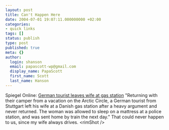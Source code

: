 ```yaml
---
layout: post
title: Can't Happen Here
date: 2004-07-01 19:07:11.000000000 +02:00
categories:
- quick links
tags: []
status: publish
type: post
published: true
meta: {}
author:
  login: shanson
  email: papascott-wp@gmail.com
  display_name: PapaScott
  first_name: Scott
  last_name: Hanson
---
```

<p>Spiegel Online: <a href="http://www.spiegel.de/panorama/0,1518,306732,00.html" title="Beziehungsstress: Tourist lässt Ehefrau an Tankstelle stehen - Panorama - SPIEGEL ONLINE">German tourist leaves wife at gas station</a> "Returning with their camper from a vacation on the Arctic Circle, a German tourist from Stuttgart left his wife at a Danish gas station after a heavy argument and never returned. The woman was allowed to sleep on a mattress at a police station, and was sent home by train the next day." That could never happen to us, since my wife always drives. &lt;rimShot /&gt;</p>
